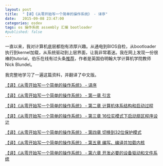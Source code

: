 ```yaml
---
layout: post
title:  "【译】《从零开始写一个简单的操作系统》 - 译序"
date:   2015-09-08 23:47:00
categories: osdev
tags: os 操作系统 assembly 汇编 bootloader 
#published: false
---
```


一直以来，我对计算机底层都抱有浓厚兴趣。从通电到BIOS自检，从bootloader执行到kernel加载，从系统驱动到上层界面，让我非常着迷。我在网上发现一份很棒的tutorial，伯乐在线有过头条[推荐][jobbole]，作者是英国伯明翰大学计算机学院教师 Nick Blundel。

我完整地学习了一遍这篇资料，并翻译了中文版。

[【译】《从零开始写一个简单的操作系统》 - 译序][ch0]

[【译】《从零开始写一个简单的操作系统》 - 第一章 引言][ch1]

[【译】《从零开始写一个简单的操作系统》 - 第二章 计算机体系结构和启动过程][ch2]

[【译】《从零开始写一个简单的操作系统》 - 第三章 16位实模式下启动扇区程序设计][ch3]

[【译】《从零开始写一个简单的操作系统》 - 第四章 切换到32位保护模式][ch4]

[【译】《从零开始写一个简单的操作系统》 - 第五章 编写、编译并加载内核][ch5]

[【译】《从零开始写一个简单的操作系统》 - 第六章 开发必要的设备驱动和文件系统][ch6]


[jobbole]:      http://top.jobbole.com/13810/
[ch0]:          /osdev/writing-a-simple-operating-system-from-scratch-0
[ch1]:          /osdev/writing-a-simple-operating-system-from-scratch-1
[ch2]:          /osdev/writing-a-simple-operating-system-from-scratch-2
[ch3]:          /osdev/writing-a-simple-operating-system-from-scratch-3
[ch4]:          /osdev/writing-a-simple-operating-system-from-scratch-4
[ch5]:          /osdev/writing-a-simple-operating-system-from-scratch-5
[ch6]:          /osdev/writing-a-simple-operating-system-from-scratch-6
